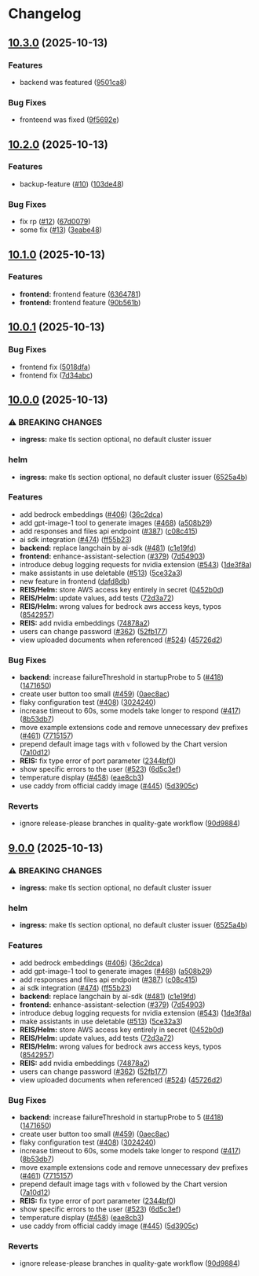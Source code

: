 # Changelog

## [10.3.0](https://github.com/surt91/c4-genai-suite/compare/v10.2.0...v10.3.0) (2025-10-13)


### Features

* backend was featured ([9501ca8](https://github.com/surt91/c4-genai-suite/commit/9501ca8327935559f65f7e6f13b869c4fde20c0a))


### Bug Fixes

* fronteend was fixed ([9f5692e](https://github.com/surt91/c4-genai-suite/commit/9f5692e0790131cc669fac309d57f8e648414a3e))

## [10.2.0](https://github.com/surt91/c4-genai-suite/compare/v10.1.0...v10.2.0) (2025-10-13)


### Features

* backup-feature ([#10](https://github.com/surt91/c4-genai-suite/issues/10)) ([103de48](https://github.com/surt91/c4-genai-suite/commit/103de48bd928ac7c19c9839a275088a0bd184660))


### Bug Fixes

* fix rp ([#12](https://github.com/surt91/c4-genai-suite/issues/12)) ([67d0079](https://github.com/surt91/c4-genai-suite/commit/67d0079fb4b4f67465c67d9f4bb9e4b84309ebba))
* some fix ([#13](https://github.com/surt91/c4-genai-suite/issues/13)) ([3eabe48](https://github.com/surt91/c4-genai-suite/commit/3eabe48af457871959517a4eeb17e210ab43eb8d))

## [10.1.0](https://github.com/surt91/c4-genai-suite/compare/v10.0.1...v10.1.0) (2025-10-13)


### Features

* **frontend:** frontend feature ([6364781](https://github.com/surt91/c4-genai-suite/commit/6364781524fb160d7accf4bf289657679cead657))
* **frontend:** frontend feature ([90b561b](https://github.com/surt91/c4-genai-suite/commit/90b561b58526148f46112d61cea9e839bee3d6b2))

## [10.0.1](https://github.com/surt91/c4-genai-suite/compare/v10.0.0...v10.0.1) (2025-10-13)


### Bug Fixes

* frontend fix ([5018dfa](https://github.com/surt91/c4-genai-suite/commit/5018dfa85a84ac7931df57d4828d2d281ee9a32e))
* frontend fix ([7d34abc](https://github.com/surt91/c4-genai-suite/commit/7d34abcfc44fb52f9095042e45f60b0aea3a81e0))

## [10.0.0](https://github.com/surt91/c4-genai-suite/compare/v9.0.0...v10.0.0) (2025-10-13)


### ⚠ BREAKING CHANGES

* **ingress:** make tls section optional, no default cluster issuer

### helm

* **ingress:** make tls section optional, no default cluster issuer ([6525a4b](https://github.com/surt91/c4-genai-suite/commit/6525a4b7702208e6ec0032f0fd54379ba0de5e0c))


### Features

* add bedrock embeddings ([#406](https://github.com/surt91/c4-genai-suite/issues/406)) ([36c2dca](https://github.com/surt91/c4-genai-suite/commit/36c2dca45ce0c355f16e6383b9955f8124f46221))
* add gpt-image-1 tool to generate images ([#468](https://github.com/surt91/c4-genai-suite/issues/468)) ([a508b29](https://github.com/surt91/c4-genai-suite/commit/a508b29d49f32ec30d5eb88de469639996275bee))
* add responses and files api endpoint ([#387](https://github.com/surt91/c4-genai-suite/issues/387)) ([c08c415](https://github.com/surt91/c4-genai-suite/commit/c08c415a4df5b8ec47e79c0a25c4901adc700a40))
* ai sdk integration ([#474](https://github.com/surt91/c4-genai-suite/issues/474)) ([ff55b23](https://github.com/surt91/c4-genai-suite/commit/ff55b2328fc0df3acd9403f9d901ccb4f112afcf))
* **backend:** replace langchain by ai-sdk ([#481](https://github.com/surt91/c4-genai-suite/issues/481)) ([c1e19fd](https://github.com/surt91/c4-genai-suite/commit/c1e19fd69c87f9022bd3afd6a48899e963afeafe))
* **frontend:** enhance-assistant-selection ([#379](https://github.com/surt91/c4-genai-suite/issues/379)) ([7d54903](https://github.com/surt91/c4-genai-suite/commit/7d5490370beb9a833e9a6e0af2d73891746ca96f))
* introduce debug logging requests for nvidia extension ([#543](https://github.com/surt91/c4-genai-suite/issues/543)) ([1de3f8a](https://github.com/surt91/c4-genai-suite/commit/1de3f8a8eca9be1095565b48dc9531756b546694))
* make assistants in use deletable ([#513](https://github.com/surt91/c4-genai-suite/issues/513)) ([5ce32a3](https://github.com/surt91/c4-genai-suite/commit/5ce32a3bb92e37e5cee2db5b20e6301b47c4f3f4))
* new feature in frontend ([dafd8db](https://github.com/surt91/c4-genai-suite/commit/dafd8db58d0757bfc4ec572cbf299fde3c65edb1))
* **REIS/Helm:** store AWS access key entirely in secret ([0452b0d](https://github.com/surt91/c4-genai-suite/commit/0452b0d4dd46a4ae2eb3cfd6ba6a5f32a17853af))
* **REIS/Helm:** update values, add tests ([72d3a72](https://github.com/surt91/c4-genai-suite/commit/72d3a72a45521b1088b1b052e89545da17796e13))
* **REIS/Helm:** wrong values for bedrock aws access keys, typos ([8542957](https://github.com/surt91/c4-genai-suite/commit/85429570f63d28fbf285935ff1496ae0177eba61))
* **REIS:** add nvidia embeddings ([74878a2](https://github.com/surt91/c4-genai-suite/commit/74878a27025ea479980f3a955a88eb3f604b4661))
* users can change password ([#362](https://github.com/surt91/c4-genai-suite/issues/362)) ([52fb177](https://github.com/surt91/c4-genai-suite/commit/52fb177c5b842b3f9545fb810f7b0546b3d4bc4c))
* view uploaded documents when referenced ([#524](https://github.com/surt91/c4-genai-suite/issues/524)) ([45726d2](https://github.com/surt91/c4-genai-suite/commit/45726d27eb560b729937d7dcef674ce94ff88f6d))


### Bug Fixes

* **backend:** increase failureThreshold in startupProbe to 5 ([#418](https://github.com/surt91/c4-genai-suite/issues/418)) ([1471650](https://github.com/surt91/c4-genai-suite/commit/14716501b4bc70e062f86a72fb1c208d63dce927))
* create user button too small ([#459](https://github.com/surt91/c4-genai-suite/issues/459)) ([0aec8ac](https://github.com/surt91/c4-genai-suite/commit/0aec8ac0bdfaf99ac39a03d5597ae81fed07bb95))
* flaky configuration test ([#408](https://github.com/surt91/c4-genai-suite/issues/408)) ([3024240](https://github.com/surt91/c4-genai-suite/commit/302424070113b6c688aa60e895f804b5da45f189))
* increase timeout to 60s, some models take longer to respond ([#417](https://github.com/surt91/c4-genai-suite/issues/417)) ([8b53db7](https://github.com/surt91/c4-genai-suite/commit/8b53db7956b84e7ae3d6b894305199e6c4bbc899))
* move example extensions code and remove unnecessary dev prefixes ([#461](https://github.com/surt91/c4-genai-suite/issues/461)) ([7715157](https://github.com/surt91/c4-genai-suite/commit/77151573a723ad86f7a2e349cf087e556b7aff57))
* prepend default image tags with `v` followed by the Chart version ([7a10d12](https://github.com/surt91/c4-genai-suite/commit/7a10d127ade7497fbaaaa0fa317cc35b980c0b45))
* **REIS:** fix type error of port parameter ([2344bf0](https://github.com/surt91/c4-genai-suite/commit/2344bf0b483ca66bc70da998783a3aa8e72ef60d))
* show specific errors to the user ([#523](https://github.com/surt91/c4-genai-suite/issues/523)) ([6d5c3ef](https://github.com/surt91/c4-genai-suite/commit/6d5c3ef3704e3cfebf595ef925cb67a558ead1f0))
* temperature display ([#458](https://github.com/surt91/c4-genai-suite/issues/458)) ([eae8cb3](https://github.com/surt91/c4-genai-suite/commit/eae8cb3fe5bf8c1450dff17f2f7eccf47c4e0b39))
* use caddy from official caddy image ([#445](https://github.com/surt91/c4-genai-suite/issues/445)) ([5d3905c](https://github.com/surt91/c4-genai-suite/commit/5d3905c601aee16a362a87c568c7fbfb523b1712))


### Reverts

* ignore release-please branches in quality-gate workflow ([90d9884](https://github.com/surt91/c4-genai-suite/commit/90d98847a009aee6d9deb64cf05ec216cbd31cca))

## [9.0.0](https://github.com/surt91/c4-genai-suite/compare/v8.5.1...v9.0.0) (2025-10-13)


### ⚠ BREAKING CHANGES

* **ingress:** make tls section optional, no default cluster issuer

### helm

* **ingress:** make tls section optional, no default cluster issuer ([6525a4b](https://github.com/surt91/c4-genai-suite/commit/6525a4b7702208e6ec0032f0fd54379ba0de5e0c))


### Features

* add bedrock embeddings ([#406](https://github.com/surt91/c4-genai-suite/issues/406)) ([36c2dca](https://github.com/surt91/c4-genai-suite/commit/36c2dca45ce0c355f16e6383b9955f8124f46221))
* add gpt-image-1 tool to generate images ([#468](https://github.com/surt91/c4-genai-suite/issues/468)) ([a508b29](https://github.com/surt91/c4-genai-suite/commit/a508b29d49f32ec30d5eb88de469639996275bee))
* add responses and files api endpoint ([#387](https://github.com/surt91/c4-genai-suite/issues/387)) ([c08c415](https://github.com/surt91/c4-genai-suite/commit/c08c415a4df5b8ec47e79c0a25c4901adc700a40))
* ai sdk integration ([#474](https://github.com/surt91/c4-genai-suite/issues/474)) ([ff55b23](https://github.com/surt91/c4-genai-suite/commit/ff55b2328fc0df3acd9403f9d901ccb4f112afcf))
* **backend:** replace langchain by ai-sdk ([#481](https://github.com/surt91/c4-genai-suite/issues/481)) ([c1e19fd](https://github.com/surt91/c4-genai-suite/commit/c1e19fd69c87f9022bd3afd6a48899e963afeafe))
* **frontend:** enhance-assistant-selection ([#379](https://github.com/surt91/c4-genai-suite/issues/379)) ([7d54903](https://github.com/surt91/c4-genai-suite/commit/7d5490370beb9a833e9a6e0af2d73891746ca96f))
* introduce debug logging requests for nvidia extension ([#543](https://github.com/surt91/c4-genai-suite/issues/543)) ([1de3f8a](https://github.com/surt91/c4-genai-suite/commit/1de3f8a8eca9be1095565b48dc9531756b546694))
* make assistants in use deletable ([#513](https://github.com/surt91/c4-genai-suite/issues/513)) ([5ce32a3](https://github.com/surt91/c4-genai-suite/commit/5ce32a3bb92e37e5cee2db5b20e6301b47c4f3f4))
* **REIS/Helm:** store AWS access key entirely in secret ([0452b0d](https://github.com/surt91/c4-genai-suite/commit/0452b0d4dd46a4ae2eb3cfd6ba6a5f32a17853af))
* **REIS/Helm:** update values, add tests ([72d3a72](https://github.com/surt91/c4-genai-suite/commit/72d3a72a45521b1088b1b052e89545da17796e13))
* **REIS/Helm:** wrong values for bedrock aws access keys, typos ([8542957](https://github.com/surt91/c4-genai-suite/commit/85429570f63d28fbf285935ff1496ae0177eba61))
* **REIS:** add nvidia embeddings ([74878a2](https://github.com/surt91/c4-genai-suite/commit/74878a27025ea479980f3a955a88eb3f604b4661))
* users can change password ([#362](https://github.com/surt91/c4-genai-suite/issues/362)) ([52fb177](https://github.com/surt91/c4-genai-suite/commit/52fb177c5b842b3f9545fb810f7b0546b3d4bc4c))
* view uploaded documents when referenced ([#524](https://github.com/surt91/c4-genai-suite/issues/524)) ([45726d2](https://github.com/surt91/c4-genai-suite/commit/45726d27eb560b729937d7dcef674ce94ff88f6d))


### Bug Fixes

* **backend:** increase failureThreshold in startupProbe to 5 ([#418](https://github.com/surt91/c4-genai-suite/issues/418)) ([1471650](https://github.com/surt91/c4-genai-suite/commit/14716501b4bc70e062f86a72fb1c208d63dce927))
* create user button too small ([#459](https://github.com/surt91/c4-genai-suite/issues/459)) ([0aec8ac](https://github.com/surt91/c4-genai-suite/commit/0aec8ac0bdfaf99ac39a03d5597ae81fed07bb95))
* flaky configuration test ([#408](https://github.com/surt91/c4-genai-suite/issues/408)) ([3024240](https://github.com/surt91/c4-genai-suite/commit/302424070113b6c688aa60e895f804b5da45f189))
* increase timeout to 60s, some models take longer to respond ([#417](https://github.com/surt91/c4-genai-suite/issues/417)) ([8b53db7](https://github.com/surt91/c4-genai-suite/commit/8b53db7956b84e7ae3d6b894305199e6c4bbc899))
* move example extensions code and remove unnecessary dev prefixes ([#461](https://github.com/surt91/c4-genai-suite/issues/461)) ([7715157](https://github.com/surt91/c4-genai-suite/commit/77151573a723ad86f7a2e349cf087e556b7aff57))
* prepend default image tags with `v` followed by the Chart version ([7a10d12](https://github.com/surt91/c4-genai-suite/commit/7a10d127ade7497fbaaaa0fa317cc35b980c0b45))
* **REIS:** fix type error of port parameter ([2344bf0](https://github.com/surt91/c4-genai-suite/commit/2344bf0b483ca66bc70da998783a3aa8e72ef60d))
* show specific errors to the user ([#523](https://github.com/surt91/c4-genai-suite/issues/523)) ([6d5c3ef](https://github.com/surt91/c4-genai-suite/commit/6d5c3ef3704e3cfebf595ef925cb67a558ead1f0))
* temperature display ([#458](https://github.com/surt91/c4-genai-suite/issues/458)) ([eae8cb3](https://github.com/surt91/c4-genai-suite/commit/eae8cb3fe5bf8c1450dff17f2f7eccf47c4e0b39))
* use caddy from official caddy image ([#445](https://github.com/surt91/c4-genai-suite/issues/445)) ([5d3905c](https://github.com/surt91/c4-genai-suite/commit/5d3905c601aee16a362a87c568c7fbfb523b1712))


### Reverts

* ignore release-please branches in quality-gate workflow ([90d9884](https://github.com/surt91/c4-genai-suite/commit/90d98847a009aee6d9deb64cf05ec216cbd31cca))

